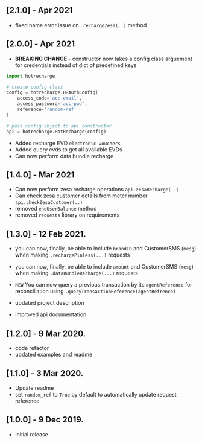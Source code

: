 ## [2.1.0] - Apr 2021
* fixed name error issue on `.rechargeZesa(..)` method

## [2.0.0] - Apr 2021
* **BREAKING CHANGE** - constructor now takes a config class arguement for credentials instead of dict of predefined keys 
```python
import hotrecharge

# create config class
config = hotrecharge.HRAuthConfig(
    access_code='acc-email', 
    access_password='acc-pwd',
    reference='random-ref'
)

# pass config object to api constructor
api = hotrecharge.HotRecharge(config)
```
* Added recharge EVD `electronic vouchers`
* Added query evds to get all available EVDs
* Can now perform data bundle recharge

## [1.4.0] - Mar 2021
* Can now perform zesa recharge operations `api.zesaRecharge(..)`
* Can check zesa customer details from meter number `api.checkZesaCustomer(..)`
* removed `endUserBalance` method
* removed `requests` library on requirements
  
## [1.3.0] - 12 Feb 2021.
* you can now, finally, be able to include `brandID` and CustomerSMS (`mesg`) when making `.rechargePinless(...)` requests
 
* you can now, finally, be able to include `amount` and CustomerSMS (`mesg`) when making `.dataBundleRecharge(...)` requests

* `NEW` You can now query a previous transaction by its `agentReference` for reconciliation using `.queryTransactionReference(agentRefrence)`
* updated project description
* improved api documentation

## [1.2.0] - 9 Mar 2020.
* code refactor
* updated examples and readme

## [1.1.0] - 3 Mar 2020.
* Update readme
* set `random_ref` to `True` by default to automatically update request reference

## [1.0.0] - 9 Dec 2019.
* Initial release.

